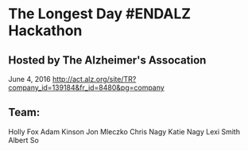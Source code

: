 The Longest Day #ENDALZ Hackathon
========================================================================
Hosted by The Alzheimer's Assocation
------------------------------------

June 4, 2016
http://act.alz.org/site/TR?company_id=139184&fr_id=8480&pg=company

Team:
-----

Holly Fox
Adam Kinson
Jon Mleczko
Chris Nagy
Katie Nagy
Lexi Smith
Albert So

